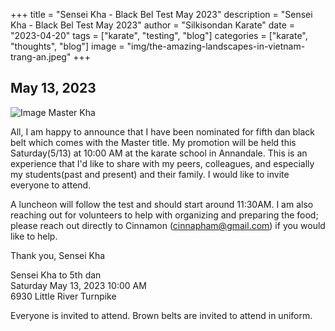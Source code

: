 +++
title = "Sensei Kha - Black Bel Test May 2023"
description = "Sensei Kha - Black Bel Test May 2023"
author = "Silkisondan Karate"
date = "2023-04-20"
tags = ["karate", "testing", "blog"]
categories = ["karate", "thoughts", "blog"]
image = "img/the-amazing-landscapes-in-vietnam-trang-an.jpeg"
+++

## May 13, 2023

![Image Master Kha](/img/SaveTheDateMasterKha.jpg)

<p>
All,
I am happy to announce that I have been nominated for fifth dan black belt which comes with the Master title. My promotion will be held this Saturday(5/13) at 10:00 AM at the karate school in Annandale. This is an experience that I'd like to share with my peers, colleagues, and especially my students(past and present) and their family. I would like to invite everyone to attend. 

A luncheon will follow the test and should start around 11:30AM. I am also reaching out for volunteers to help with organizing and preparing the food; please reach out directly to Cinnamon (cinnapham@gmail.com) if you would like to help.

Thank you,
Sensei Kha
<p>
Sensei Kha to 5th dan
<br>
Saturday May 13, 2023 10:00 AM
<br>
6930 Little River Turnpike
<p>

Everyone is invited to attend. Brown belts are invited to attend in uniform.
